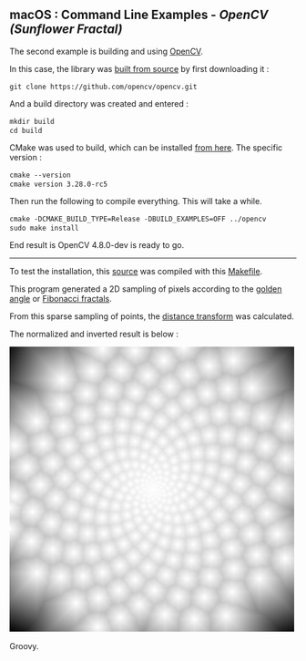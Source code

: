 
## macOS : Command Line Examples - *OpenCV (Sunflower Fractal)* 

The second example is building and using [OpenCV](https://github.com/opencv/opencv). 

In this case, the library was [built from source](https://docs.opencv.org/3.4/d0/db2/tutorial_macos_install.html) by first downloading it :

```
git clone https://github.com/opencv/opencv.git
```
And a build directory was created and entered :

```
mkdir build
cd build
```

CMake was used to build, which can be installed [from here](https://cmake.org/download/). The specific version :

```
cmake --version
cmake version 3.28.0-rc5
```

Then run the following to compile everything. This will take a while.

```
cmake -DCMAKE_BUILD_TYPE=Release -DBUILD_EXAMPLES=OFF ../opencv
sudo make install
```

End result is OpenCV 4.8.0-dev is ready to go.

---

To test the installation, this [source](ocv_distance_transform.cc) was compiled with this [Makefile](Makefile).

This program generated a 2D sampling of pixels according to the [golden angle](https://en.wikipedia.org/wiki/Golden_angle) or [Fibonacci fractals](https://fractalfoundation.org/OFC/OFC-11-3.html).

From this sparse sampling of points, the [distance transform](https://en.wikipedia.org/wiki/Distance_transform) was calculated.

The normalized and inverted result is below :

<img src="ocv_sunflower_distances.jpg" width=500px>

Groovy.


